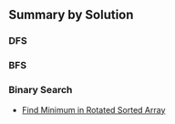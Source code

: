 ## Summary by Solution

### DFS


### BFS


### Binary Search
- [Find Minimum in Rotated Sorted Array](./code/Find-Minimum-in-Rotated-Sorted-Array.java)

